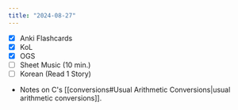 ```yaml
---
title: "2024-08-27"
---
```


- [x] Anki Flashcards
- [x] KoL
- [x] OGS
- [ ] Sheet Music (10 min.)
- [ ] Korean (Read 1 Story)

* Notes on C's [[conversions#Usual Arithmetic Conversions|usual arithmetic conversions]].